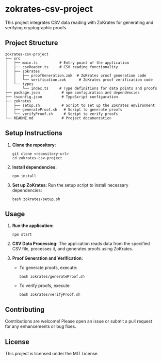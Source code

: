 # zokrates-csv-project

This project integrates CSV data reading with ZoKrates for generating and verifying cryptographic proofs.

## Project Structure

```
zokrates-csv-project
├── src
│   ├── main.ts          # Entry point of the application
│   ├── csvReader.ts     # CSV reading functionality
│   ├── zokrates
│   │   ├── proofGeneration.zok  # ZoKrates proof generation code
│   │   └── verification.zok      # ZoKrates proof verification code
│   └── types
│       └── index.ts     # Type definitions for data points and proofs
├── package.json          # npm configuration and dependencies
├── tsconfig.json         # TypeScript configuration
├── zokrates
│   ├── setup.sh          # Script to set up the ZoKrates environment
│   ├── generateProof.sh   # Script to generate proofs
│   └── verifyProof.sh     # Script to verify proofs
└── README.md             # Project documentation
```

## Setup Instructions

1. **Clone the repository:**
   ```
   git clone <repository-url>
   cd zokrates-csv-project
   ```

2. **Install dependencies:**
   ```
   npm install
   ```

3. **Set up ZoKrates:**
   Run the setup script to install necessary dependencies:
   ```
   bash zokrates/setup.sh
   ```

## Usage

1. **Run the application:**
   ```
   npm start
   ```

2. **CSV Data Processing:**
   The application reads data from the specified CSV file, processes it, and generates proofs using ZoKrates.

3. **Proof Generation and Verification:**
   - To generate proofs, execute:
     ```
     bash zokrates/generateProof.sh
     ```
   - To verify proofs, execute:
     ```
     bash zokrates/verifyProof.sh
     ```

## Contributing

Contributions are welcome! Please open an issue or submit a pull request for any enhancements or bug fixes.

## License

This project is licensed under the MIT License.